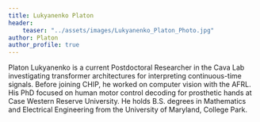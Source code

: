 ```yaml
---
title: Lukyanenko Platon
header: 
    teaser: "../assets/images/Lukyanenko_Platon_Photo.jpg" 
author: Platon
author_profile: true
---
```


Platon Lukyanenko is a current Postdoctoral Researcher in the Cava Lab investigating transformer architectures for interpreting continuous-time signals. Before joining CHIP, he worked on computer vision with the AFRL. His PhD focused on human motor control decoding for prosthetic hands at Case Western Reserve University. He holds B.S. degrees in Mathematics and Electrical Engineering from the University of Maryland, College Park.